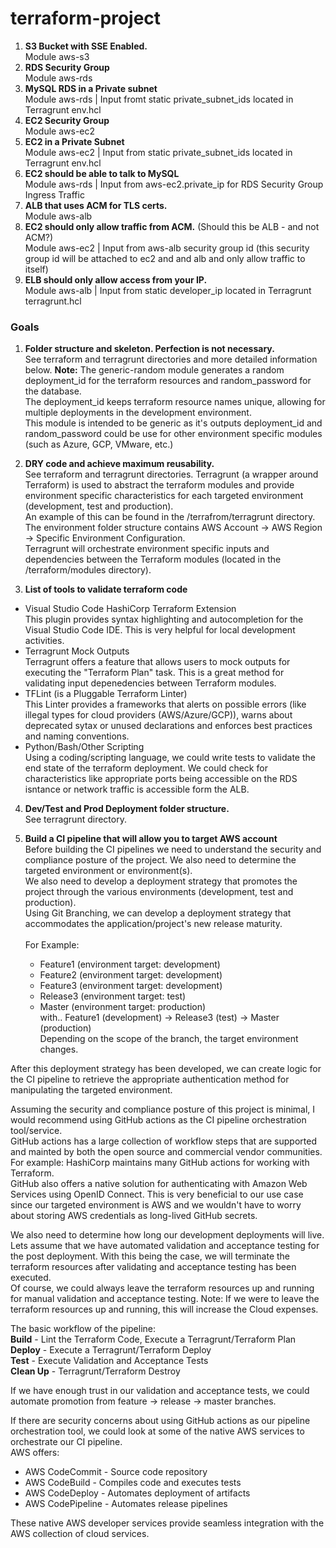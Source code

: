 # terraform-project
1.	**S3 Bucket with SSE Enabled.**<br />
Module aws-s3
2.	**RDS Security Group**<br />
Module aws-rds
3.	**MySQL RDS in a Private subnet**<br />
Module aws-rds | Input fromt static private_subnet_ids located in Terragrunt env.hcl
4.	**EC2 Security Group**<br />
Module aws-ec2
5.	**EC2 in a Private Subnet**<br />
Module aws-ec2 | Input from static private_subnet_ids located in Terragrunt env.hcl
6.	**EC2 should be able to talk to MySQL**<br />
Module aws-rds | Input from aws-ec2.private_ip for RDS Security Group Ingress Traffic
7.	**ALB that uses ACM for TLS certs.**<br />
Module aws-alb
8.	**EC2 should only allow traffic from ACM.** (Should this be ALB - and not ACM?)<br />
Module aws-ec2 | Input from aws-alb security group id (this security group id will be attached to ec2 and and alb and only allow traffic to itself)
9.	**ELB should only allow access from your IP.**<br />
Module aws-alb | Input from static developer_ip located in Terragrunt terragrunt.hcl

### Goals
1.	**Folder structure and skeleton. Perfection is not necessary.**<br />
See terraform and terragrunt directories and more detailed information below.
**Note:** The generic-random module generates a random deployment_id for the terraform resources and random_password for the database.<br />
The deployment_id keeps terraform resource names unique, allowing for multiple deployments in the development environment.<br />
This module is intended to be generic as it's outputs deployment_id and random_password could be use for other environment specific modules (such as Azure, GCP, VMware, etc.)<br />

2.	**DRY code and achieve maximum reusability.**<br />
See terraform and terragrunt directories. Terragrunt (a wrapper around Terraform) is used to abstract the terraform modules and provide environment specific characteristics for each targeted environment (development, test and production).<br />
An example of this can be found in the /terrafrom/terragrunt directory. The environment folder structure contains AWS Account -> AWS Region -> Specific Environment Configuration.<br />
Terragrunt will orchestrate environment specific inputs and dependencies between the Terraform modules (located in the /terraform/modules directory).

3.	**List of tools to validate terraform code**<br />
- Visual Studio Code HashiCorp Terraform Extension<br />
This plugin provides syntax highlighting and autocompletion for the Visual Studio Code IDE. This is very helpful for local development activities.
- Terragrunt Mock Outputs<br />
Terragrunt offers a feature that allows users to mock outputs for executing the "Terraform Plan" task. This is a great method for validating input depenedencies between Terraform modules.
- TFLint (is a Pluggable Terraform Linter)<br />
This Linter provides a frameworks that alerts on possible errors (like illegal types for cloud providers (AWS/Azure/GCP)), warns about deprecated sytax or unused declarations and enforces best practices and naming conventions.
- Python/Bash/Other Scripting<br />
Using a coding/scripting language, we could write tests to validate the end state of the terraform deployment. We could check for characteristics like appropriate ports being accessible on the RDS isntance or network traffic is accessible form the ALB.

4.	**Dev/Test and Prod Deployment folder structure.**<br />
See terragrunt directory.

5.	**Build a CI pipeline that will allow you to target AWS account**<br />
Before building the CI pipelines we need to understand the security and compliance posture of the project. We also need to determine the targeted environment or environment(s).<br />
We also need to develop a deployment strategy that promotes the project through the various environments (development, test and production).<br />
Using Git Branching, we can develop a deployment strategy that accommodates the application/project's new release maturity.<br />
<br />For Example:
    - Feature1 (environment target: development)
    - Feature2 (environment target: development)
    - Feature3 (environment target: development)
    - Release3 (environment target: test)
    - Master (environment target: production)
    <br />with.. Feature1 (development) -> Release3 (test) -> Master (production)
<br />Depending on the scope of the branch, the target environment changes.

After this deployment strategy has been developed, we can create logic for the CI pipeline to retrieve the appropriate authentication method for manipulating the targeted environment.<br />

Assuming the security and compliance posture of this project is minimal, I would recommend using GitHub actions as the CI pipeline orchestration tool/service.<br />
GitHub actions has a large collection of workflow steps that are supported and mainted by both the open source and commercial vendor communities. For example: HashiCorp maintains many GitHub actions for working with Terraform.<br />
GitHub also offers a native solution for authenticating with Amazon Web Services using OpenID Connect. This is very beneficial to our use case since our targeted environment is AWS and we wouldn't have to worry about storing AWS credentials as long-lived GitHub secrets.<br />

We also need to determine how long our development deployments will live. Lets assume that we have automated validation and acceptance testing for the post deployment. With this being the case, we will terminate the terraform resources after validating and acceptance testing has been executed.<br />
Of course, we could always leave the terraform resources up and running for manual validation and acceptance testing. Note: If we were to leave the terraform resources up and running, this will increase the Cloud expenses.<br />

The basic workflow of the pipeline:<br />
**Build** - Lint the Terraform Code, Execute a Terragrunt/Terraform Plan<br />
**Deploy** -  Execute a Terragrunt/Terraform Deploy<br />
**Test** - Execute Validation and Acceptance Tests<br />
**Clean Up** - Terragrunt/Terraform Destroy<br />

If we have enough trust in our validation and acceptance tests, we could automate promotion from feature -> release -> master branches.<br />

If there are security concerns about using GitHub actions as our pipeline orchestration tool, we could look at some of the native AWS services to orchestrate our CI pipeline.<br />
AWS offers:
- AWS CodeCommit - Source code repository
- AWS CodeBuild - Compiles code and executes tests
- AWS CodeDeploy - Automates deployment of artifacts
- AWS CodePipeline - Automates release pipelines

These native AWS developer services provide seamless integration with the AWS collection of cloud services.